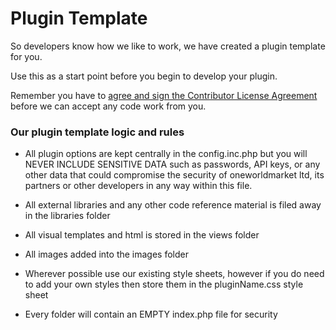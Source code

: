 # Plugin Template

So developers know how we like to work, we have created a plugin template for you. 

Use this as a start point before you begin to develop your plugin.

Remember you have to <a href="http://www.clahub.com/agreements/oneworldmarket/wutalent-devhub"> agree and sign the Contributor License Agreement</a> before we can accept any code work from you.

### Our plugin template logic and rules

- All plugin options are kept centrally in the config.inc.php but you will NEVER INCLUDE SENSITIVE DATA such as passwords, API keys, or any other data that could compromise the security of oneworldmarket ltd, its partners or other developers in any way within this file.

- All external libraries and any other code reference material is filed away in the libraries folder

- All visual templates and html is stored in the views folder

- All images added into the images folder

- Wherever possible use our existing style sheets, however if you do need to add your own styles then store them in the pluginName.css style sheet

- Every folder will contain an EMPTY index.php file for security
